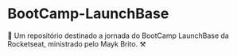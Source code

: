 # BootCamp-LaunchBase

🚀 Um repositório destinado a jornada do BootCamp LaunchBase da Rocketseat, ministrado pelo Mayk Brito. ⚒
